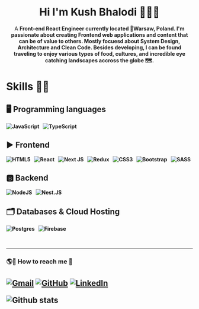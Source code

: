 ### <h1 align="center">Hi I'm Kush Bhalodi 🙋🏽‍♂️</h1>

<p align = "center">A <b>Front-end React Engineer<b> currently located 📍Warsaw, Poland. I'm passionate about creating Frontend web applications and content that can be of value to others. Mostly focuesd about System Design, Architecture and Clean Code. Besides developing, I can be found traveling to enjoy various types of food, cultures, and incredible eye catching landscapes accross the globe 🗺. 
  
### <h1>Skills 🎯💪</h1>
## 🖥️ Programming languages

![JavaScript](https://img.shields.io/badge/javascript-%23323330.svg?style=for-the-badge&logo=javascript&logoColor=%23F7DF1E) &nbsp; ![TypeScript](https://img.shields.io/badge/typescript-%23007ACC.svg?style=for-the-badge&logo=typescript&logoColor=white)

## ▶ Frontend 

![HTML5](https://img.shields.io/badge/html5-%23E34F26.svg?style=for-the-badge&logo=html5&logoColor=white) &nbsp; ![React](https://img.shields.io/badge/react-%2320232a.svg?style=for-the-badge&logo=react&logoColor=%2361DAFB) &nbsp; ![Next JS](https://img.shields.io/badge/Next-black?style=for-the-badge&logo=next.js&logoColor=white) &nbsp; ![Redux](https://img.shields.io/badge/redux-%23593d88.svg?style=for-the-badge&logo=redux&logoColor=white)
&nbsp; ![CSS3](https://img.shields.io/badge/css3-%231572B6.svg?style=for-the-badge&logo=css3&logoColor=white) &nbsp; ![Bootstrap](https://img.shields.io/badge/bootstrap-%23563D7C.svg?style=for-the-badge&logo=bootstrap&logoColor=white) &nbsp; ![SASS](https://img.shields.io/badge/SASS-hotpink.svg?style=for-the-badge&logo=SASS&logoColor=white) 
  
## 🅱 Backend

![NodeJS](https://img.shields.io/badge/node.js-6DA55F?style=for-the-badge&logo=node.js&logoColor=white) &nbsp; ![Nest.JS](https://img.shields.io/badge/-NestJS-E10098?style=for-the-badge&logo=NestJS&logoColor=white)

## 🗂️ Databases & Cloud Hosting 

![Postgres](https://img.shields.io/badge/postgres-%23316192.svg?style=for-the-badge&logo=postgresql&logoColor=white) &nbsp; ![Firebase](https://img.shields.io/badge/firebase-%23039BE5.svg?style=for-the-badge&logo=firebase) &nbsp;

<br />
<hr/>
  
  
<h3> 🌎🔗 How to reach me 🚀<h2>
<p>
	<a href="mailto:kush.bhal1999@gmail.com"><img src="https://img.icons8.com/ios/50/22C3E6/gmail.png" alt="Gmail"/></a>
	<a href="https://github.com/kush992/"><img src="https://img.icons8.com/ios/50/22C3E6/github.png" alt="GitHub"/></a>
	<a href="https://www.linkedin.com/in/kush-bhalodi-b11991184/"><img src="https://img.icons8.com/ios/50/22C3E6/linkedin.png" alt="LinkedIn"/></a>
</p>

![Github stats](https://github-readme-stats.vercel.app/api?username=kush992&theme=highcontrast&show_icons=true&count_private=true)
